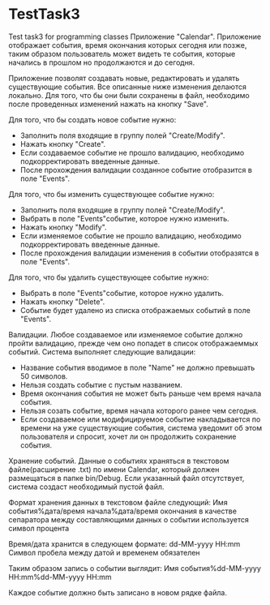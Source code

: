 # TestTask3
Test task3 for programming classes
Приложение "Calendar".
Приложение отображает события, время окончания которых сегодня или позже, таким образом пользователь может видеть те события,
которые начались в прошлом но продолжаются и до сегодня.

Приложение позволят создавать новые, редактировать и удалять существующие события.
Все описанные ниже изменения делаются локально. Для того, что бы они были сохранены в файл, необходимо после проведенных изменений
нажать на кнопку "Save".

Для того, что бы создать новое событие нужно:
- Заполнить поля входящие в группу полей "Create/Modify".
- Нажать кнопку "Create".
- Если создаваемое событие не прошло валидацию, необходимо подкорректировать введенные данные.
- После прохождения валидации созданное событие отобразится в поле "Events".

Для того, что бы изменить существующее событие нужно:
- Заполнить поля входящие в группу полей "Create/Modify".
- Выбрать в поле "Events"событие, которое нужно изменить.
- Нажать кнопку "Modify". 
- Если изменяемое событие не прошло валидацию, необходимо подкорректировать введенные данные.
- После прохождения валидации изменения в событии отобразятся в поле "Events".

Для того, что бы удалить существующее событие нужно:
- Выбрать в поле "Events"событие, которое нужно удалить.
- Нажать кнопку "Delete".
- Событие будет удалено из списка отображаемых событий в поле "Events".

Валидации.
Любое создаваемое или изменяемое событие должно пройти валидацию, прежде чем оно попадет в список отображаеммых событий.
Система выполняет следующие валидации:
- Название события вводимое в поле "Name" не должно превышать 50 символов.
- Нельзя создать событие с пустым названием.
- Время окончания события не может быть раньше чем время начала события.
- Нельзя созать событие, время начала которого ранее чем сегодня.
- Если создаваемое или модифицируемое событие накладывается по времени на уже существующие события, система уведомит об этом пользователя и спросит, хочет ли он
продолжить сохранение события.

Хранение событий.
Данные о событиях храняться в текстовом файле(расширение .txt) по имени Calendar, который должен размещаться в папке bin/Debug.
Если указанный файл отсутствует, система создаст необходимый пустой файл.

Формат хранения данных в текстовом файле следующий:
Имя события%дата/время начала%дата/время окончания
в качестве сепаратора между составляющими данных о событии используется символ процента

Время/дата хранится в следующем формате:
dd-MM-yyyy HH:mm
Символ пробела между датой и временем обязателен

Таким образом запись о событии выглядит:
Имя события%dd-MM-yyyy HH:mm%dd-MM-yyyy HH:mm

Каждое событие должно быть записано в новом рядке файла.
